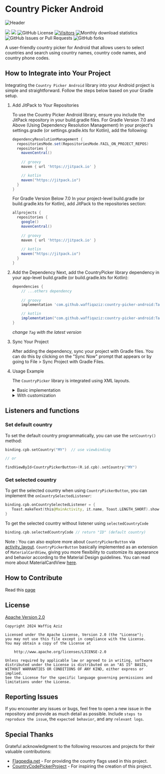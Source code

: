 # Country Picker Android

![Header](/assets/images/feature_graphic.png)

[![](https://jitpack.io/v/waffiqaziz/country-picker-android.svg)](https://jitpack.io/#waffiqaziz/country-picker-android)
![](https://github.com/waffiqaziz/country-picker-android/actions/workflows/unit_testing.yml/badge.svg)
![GitHub License](https://img.shields.io/github/license/waffiqaziz/country-picker-android)
[![Visitors](https://api.visitorbadge.io/api/visitors?path=https%3A%2F%2Fgithub.com%2Fwaffiqaziz%2Fcountry-picker-android%2F&countColor=%2388d66c&style=flat)](https://visitorbadge.io/status?path=https%3A%2F%2Fgithub.com%2Fwaffiqaziz%2Fcountry-picker-android%2F)
![Monthly download statistics](https://jitpack.io/v/waffiqaziz/country-picker-android/month.svg)
![GitHub Issues or Pull Requests](https://img.shields.io/github/issues/waffiqaziz/country-picker-android)
![GitHub forks](https://img.shields.io/github/forks/waffiqaziz/country-picker-android)

A user-friendly country picker for Android that allows users to select countries and search using
country names, country code names, and country phone codes.

## How to Integrate into Your Project

Integrating the `Country Picker Android` library into your Android project is simple and
straightforward.
Follow the steps below based on your Gradle setup.

1. Add JitPack to Your Repositories

   To use the Country Picker Android library, ensure you include the JitPack repository in your
   build.gradle
   files.
   For Gradle Version 7.0 and Above (Using Dependency Resolution Management)
   In your project's settings.gradle (or settings.gradle.kts for Kotlin), add the following:

    ```groovy
    dependencyResolutionManagement {
      repositoriesMode.set(RepositoriesMode.FAIL_ON_PROJECT_REPOS)
      repositories {
        mavenCentral()
        
        // groovy
        maven { url 'https://jitpack.io' }
   
        // kotlin
        maven("https://jitpack.io")
      }
    }
    ```

   For Gradle Version Below 7.0
   In your project-level build.gradle (or build.gradle.kts for Kotlin), add JitPack to the
   repositories
   section:

    ```groovy
    allprojects {
      repositories {
        google()
        mavenCentral()
        
        // groovy
        maven { url 'https://jitpack.io' }
        
        // kotlin
        maven("https://jitpack.io")
      }
    }
    ```

2. Add the Dependency
   Next, add the CountryPicker library dependency in your app-level build.gradle (or
   build.gradle.kts for Kotlin):
   ```groovy
   dependencies {
       // ...others dependency
       
       // groovy
       implementation 'com.github.waffiqaziz:country-picker-android:Tag'                                                                        
   
       // kotlin
       implementation("com.github.waffiqaziz:country-picker-android:Tag")
   }
   ```

   *change `Tag` with the latest version*
3. Sync Your Project

   After adding the dependency, sync your project with Gradle files. You can do this by clicking on
   the "Sync Now" prompt that appears or by going to File > Sync Project with Gradle Files.
4. Usage Example

   The `CountryPicker` library is integrated using XML layouts.

    <details>
      <summary>Basic implementation</summary>

      ```xml
      <com.waffiq.CountryPickerButton
        android:id="@+id/cpb"
        android:layout_width="wrap_content"
        android:layout_height="wrap_content"
        android:layout_gravity="center"
        android:clickable="true"
        android:focusable="true"
        android:foreground="?attr/selectableItemBackgroundBorderless"
        app:cardBackgroundColor="@android:color/transparent"
        app:cardCornerRadius="15dp"
        app:cardElevation="0dp"
        app:strokeWidth="0dp" />
      ```

   |                 CountryPickerButton                  |                                                                                                  CountryPickerDialog                                                                                                   |
   |:----------------------------------------------------:|:----------------------------------------------------------------------------------------------------------------------------------------------------------------------------------------------------------------------:|
   | <img src="assets/images/button_basic.png" width=100> | <img src="assets/images/dialog_basic.png" width=200>  <img src="assets/images/dialog_basic.jpg" width=200> <img src="assets/images/dialog_basic2.jpg" width=200> <img src="assets/images/dialog_basic3.jpg" width=200> |
    
   </details>

   <details>
      <summary>With customization</summary>

      ```xml
      <com.waffiq.CountryPickerButton
        android:id="@+id/cpb_custom"
        android:layout_width="wrap_content"
        android:layout_height="wrap_content"
        android:layout_gravity="center"
        android:clickable="true"
        android:focusable="true"
        android:foreground="?attr/selectableItemBackgroundBorderless"
        app:cardBackgroundColor="@color/darkPurple"
        app:cardCornerRadius="15dp"
        app:cardElevation="0dp"
        app:cpa_defaultCountryISO="US"
        app:cpa_dialogApplyBorderSearch="true"
        app:cpa_dialogAutoFocus="true"
        app:cpa_dialogBackgroundColor="@color/darkPurple"
        app:cpa_dialogSearchBackgroundColor="@color/darkPurple"
        app:cpa_dialogSearchCrossIconColor="@color/gray"
        app:cpa_dialogTextColor="@color/gray"
        app:cpa_dialogTextHintColor="@color/dark_gray"
        app:cpa_fontFamily="@font/nunito_sans_regular"
        app:strokeWidth="0dp" />
   ```

   |                  CountryPickerButton                  |                                                                                                    CountryPickerDialog                                                                                                    |
   |:-----------------------------------------------------:|:-------------------------------------------------------------------------------------------------------------------------------------------------------------------------------------------------------------------------:|
   | <img src="assets/images/button_custom.png" width=100> | <img src="assets/images/dialog_custom.png" width=200> <img src="assets/images/dialog_custom.jpg" width=200> <img src="assets/images/dialog_custom2.jpg" width=200> <img src="assets/images/dialog_custom3.jpg" width=200> |
   
   </details>

## Listeners and functions

### Set default country

To set the default country programmatically, you can use the `setCountry()` method:

  ```kotlin
  binding.cpb.setCountry("MY")  // use viewbinding

  // or

  findViewById<CountryPickerButton>(R.id.cpb).setCountry("MY")
  ```

### Get selected country

To get the selected country when using `CountryPickerButton`, you can implement
the `onCountrySelectedListener`:

   ```kotlin
   binding.cpb.onCountrySelectedListener = {
      Toast.makeText(this@MainActivity, it.name, Toast.LENGTH_SHORT).show()
   }
   ```

To get the selected country without listener using `selectedCountryCode`

   ```kotlin
   binding.cpb.selectedCountryCode // return "ID" (default country)
   ```

Note : You can also explore more about `CountryPickerButton`
via [activity_layout](https://github.com/waffiqaziz/country-picker-android/blob/master/app/src/main/res/layout/activity_main.xml). `CountryPickerButton`
basically implemented as an extension of `MaterialCardView`, giving you more flexibility to
customize its appearance and behavior according to the Material Design guidelines. You can read more
about
MaterialCardView [here](https://github.com/material-components/material-components-android/blob/master/docs/components/Card.md).

## How to Contribute

Read this [page](CONTRIBUTE.md)

## License

[Apache Version 2.0](LICENSE)

```text
Copyright 2024 Waffiq Aziz

Licensed under the Apache License, Version 2.0 (the "License");
you may not use this file except in compliance with the License.
You may obtain a copy of the License at

    http://www.apache.org/licenses/LICENSE-2.0

Unless required by applicable law or agreed to in writing, software
distributed under the License is distributed on an "AS IS" BASIS,
WITHOUT WARRANTIES OR CONDITIONS OF ANY KIND, either express or implied.
See the License for the specific language governing permissions and
limitations under the License.
```

## Reporting Issues

If you encounter any issues or bugs, feel free to open a new issue in the repository and provide as
much detail as possible. Include `steps to reproduce the issue`, the `expected behavior`, and any
`relevant logs`.

## Special Thanks

Grateful acknowledgment to the following resources and projects for their valuable contributions:


- [Flagpedia.net](https://flagpedia.net/download) - For providing the country flags used in this
  project.
- [CountryCodePickerProject](https://github.com/hbb20/CountryCodePickerProject) - For inspiring the
  creation of this project.
